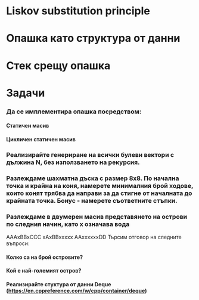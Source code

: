 # Liskov substitution principle
# Опашка като структура от данни
# Стек срещу опашка


# Задачи
### Да се имплементира опашка посредством:
#### Статичен масив
#### Цикличен статичен масив
### Реализирайте генериране на всички булеви вектори с дължина N, без използването на рекурсия.
### Разлеждаме шахматна дъска с размер 8x8. По начална точка и крайна на коня, намерете минималния брой ходове, които конят трябва да направи за да стигне от началната до крайната точка. Бонус - намерете съответните стъпки.
### Разлеждаме в двумерен масив представянето на острови по следния начин, като x означава вода
AAAxBBxCCC
xAxBBxxxxx
AAxxxxxxDD
Търсим отговор на следните въпроси:
#### Колко са на брой островите?
#### Кой е най-големият остров?
#### Реализирайте стуктура от данни Deque (https://en.cppreference.com/w/cpp/container/deque)
 
